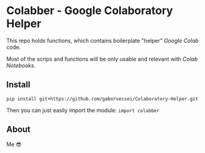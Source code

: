# Colabber - Google Colaboratory Helper

This repo holds functions, which contains boilerplate "helper" *Google Colab* code.

Most of the scrips and functions will be only usable and relevant with *Colab Notebooks*.

## Install

`pip install git+https://github.com/gaborvecsei/Colaboratory-Helper.git`

Then you can just easily import the module: `import colabber`

## About

Me :sunglasses:
